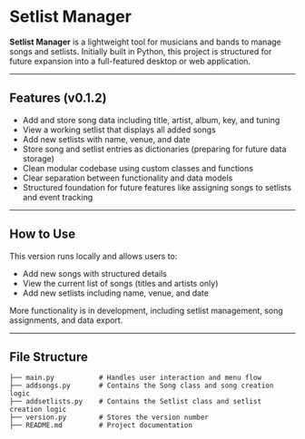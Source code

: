# Setlist Manager

**Setlist Manager** is a lightweight tool for musicians and bands to manage songs and setlists. Initially built in Python, this project is structured for future expansion into a full-featured desktop or web application.

---

## Features (v0.1.2)

- Add and store song data including title, artist, album, key, and tuning
- View a working setlist that displays all added songs
- Add new setlists with name, venue, and date
- Store song and setlist entries as dictionaries (preparing for future data storage)
- Clean modular codebase using custom classes and functions
- Clear separation between functionality and data models
- Structured foundation for future features like assigning songs to setlists and event tracking

---

## How to Use

This version runs locally and allows users to:
- Add new songs with structured details
- View the current list of songs (titles and artists only)
- Add new setlists including name, venue, and date

More functionality is in development, including setlist management, song assignments, and data export.

---

## File Structure

```plaintext
├── main.py           # Handles user interaction and menu flow
├── addsongs.py       # Contains the Song class and song creation logic
├── addsetlists.py    # Contains the Setlist class and setlist creation logic
├── version.py        # Stores the version number
├── README.md         # Project documentation
